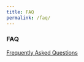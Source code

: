 ```yaml
---
title: FAQ
permalink: /faq/
---
```

### **FAQ**

[Frequently Asked Questions](/files/Virtual%20Open%20House/Frequently%20Asked%20Questions%20about%20KCPSS%202021_29Oct.pdf)
